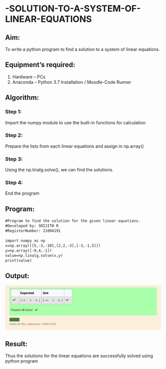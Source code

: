 # -SOLUTION-TO-A-SYSTEM-OF-LINEAR-EQUATIONS
## Aim:
To write a python program to find a solution to a system of linear equations.
## Equipment’s required:
1. 	Hardware – PCs
2. 	Anaconda – Python 3.7 Installation / Moodle-Code Runner
## Algorithm:
### Step 1: 
Import the numpy module to use the built-in functions for calculation
### Step 2: 
Prepare the lists from each linear equations and assign in np.array()
### Step 3: 
Using the np.linalg.solve(), we can find the solutions.
### Step 4: 
End the program
## Program:
~~~
#Program to find the solution for the given linear equations.
#Developed by: SRIJITH R
#RegisterNumber: 21004191

import numpy as np
x=np.array([[5,-3,-10],[2,2,-3],[-3,-1,5]])
y=np.array([-9,4,-1])
value=np.linalg.solve(x,y)
print(value)
~~~

## Output:

![GitHub Logo](output.png)

## Result: 
Thus the solutions for the linear equations are successfully solved using python program

